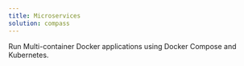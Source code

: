 ```yaml
---
title: Microservices
solution: compass
---
```

Run Multi-container Docker applications using Docker Compose and Kubernetes.